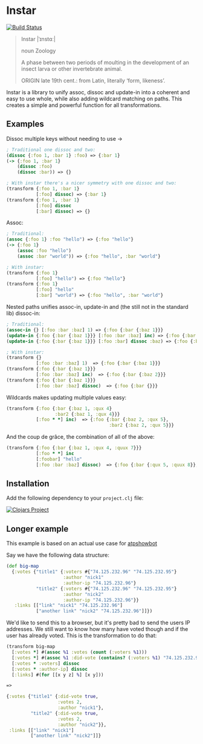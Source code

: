# Instar

[![Build Status](https://travis-ci.org/boxed/instar.svg?branch=master)](https://travis-ci.org/boxed/instar)

> Instar |ˈɪnstɑː|
>
> noun Zoology
>
> A phase between two periods of moulting in the development of an insect larva or other invertebrate animal.
>
> ORIGIN late 19th cent.: from Latin, literally ‘form, likeness’.

Instar is a library to unify assoc, dissoc and update-in into a coherent and easy to use whole, while also adding wildcard matching on paths. This creates a simple and powerful function for all transformations.

## Examples

Dissoc multiple keys without needing to use ->

```clojure
; Traditional one dissoc and two:
(dissoc {:foo 1, :bar 1} :foo) => {:bar 1}
(-> {:foo 1, :bar 1}
    (dissoc :foo)
    (dissoc :bar)) => {}

; With instar there's a nicer symmetry with one dissoc and two:
(transform {:foo 1, :bar 1}
           [:foo] dissoc) => {:bar 1}
(transform {:foo 1, :bar 1}
           [:foo] dissoc
           [:bar] dissoc) => {}
```

Assoc:

```clojure
; Traditional:
(assoc {:foo 1} :foo "hello") => {:foo "hello"}
(-> {:foo 1}
    (assoc :foo "hello")
    (assoc :bar "world")) => {:foo "hello", :bar "world"}

; With instar:
(transform {:foo 1}
           [:foo] "hello") => {:foo "hello"}
(transform {:foo 1}
           [:foo] "hello"
           [:bar] "world") => {:foo "hello", :bar "world"}
```

Nested paths unifies assoc-in, update-in and (the still not in the standard lib) dissoc-in:

```clojure
; Traditional:
(assoc-in {} [:foo :bar :baz] 1) => {:foo {:bar {:baz 1}}}
(update-in {:foo {:bar {:baz 1}}} [:foo :bar :baz] inc) => {:foo {:bar {:baz 2}}}
(update-in {:foo {:bar {:baz 1}}} [:foo :bar] dissoc :baz) => {:foo {:bar {}}}

; With instar:
(transform {}
           [:foo :bar :baz] 1)  => {:foo {:bar {:baz 1}}}
(transform {:foo {:bar {:baz 1}}}
           [:foo :bar :baz] inc)  => {:foo {:bar {:baz 2}}}
(transform {:foo {:bar {:baz 1}}}
           [:foo :bar :baz] dissoc)  => {:foo {:bar {}}}
```

Wildcards makes updating multiple values easy:

```clojure
(transform {:foo {:bar {:baz 1, :qux 4}
                  :bar2 {:baz 1, :qux 4}}}
           [:foo * *] inc)  => {:foo {:bar {:baz 2, :qux 5},
                                      :bar2 {:baz 2, :qux 5}}}
```

And the coup de grâce, the combination of all of the above:

```clojure
(transform {:foo {:bar {:baz 1, :qux 4, :quux 7}}}
           [:foo * *] inc
           [:foobar] "hello"
           [:foo :bar :baz] dissoc)  => {:foo {:bar {:qux 5, :quux 8}}, :foobar "hello"}
```

## Installation

Add the following dependency to your `project.clj` file:

[![Clojars Project](http://clojars.org/instar/latest-version.svg)](http://clojars.org/instar)

## Longer example

This example is based on an actual use case for [atpshowbot](https://github.com/boxed/atpshowbot)

Say we have the following data structure:

```clojure
(def big-map
  {:votes {"title1" {:voters #{"74.125.232.96" "74.125.232.95"}
                     :author "nick1"
                     :author-ip "74.125.232.96"}
           "title2" {:voters #{"74.125.232.96" "74.125.232.95"}
                     :author "nick2"
                     :author-ip "74.125.232.96"}}
   :links [["link" "nick1" "74.125.232.96"]
           ["another link" "nick2" "74.125.232.96"]]})

```

We'd like to send this to a browser, but it's pretty bad to send the users IP
addresses. We still want to know how many have voted though and if the user has already voted.
This is the transformation to do that:

```clojure
(transform big-map
  [:votes *] #(assoc %1 :votes (count (:voters %1)))
  [:votes *] #(assoc %1 :did-vote (contains? (:voters %1) "74.125.232.96"))
  [:votes * :voters] dissoc
  [:votes * :author-ip] dissoc
  [:links] #(for [[x y z] %] [x y]))

=>

{:votes {"title1" {:did-vote true,
                   :votes 2,
                   :author "nick1"},
         "title2" {:did-vote true,
                   :votes 2,
                   :author "nick2"}},
 :links [["link" "nick1"]
         ["another link" "nick2"]]}
```
